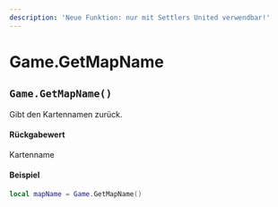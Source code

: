 ```yaml
---
description: 'Neue Funktion: nur mit Settlers United verwendbar!'
---
```


# Game.GetMapName

## `Game.GetMapName()`

Gibt den Kartennamen zurück.

#### Rückgabewert

Kartenname

#### Beispiel

```lua
local mapName = Game.GetMapName()
```
